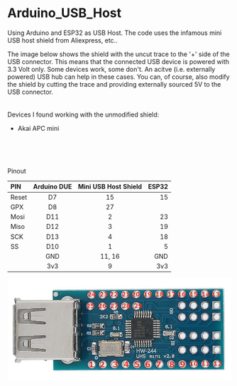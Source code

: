 # Arduino_USB_Host
  

Using Arduino and ESP32 as USB Host.
The code uses the infamous mini USB host shield from Aliexpress, etc..  
  

The image below shows the shield with the uncut trace to the '+' side of the USB connector. This means that the connected USB device is powered with 3.3 Volt only. Some devices work, some don't. An acitve (i.e. externally powered) USB hub can help in these cases. You can,  of course, also modify the shield by cutting the trace and providing externally sourced 5V to the USB connector.
</br>
</br>  
Devices I found working with the unmodified shield:
</br>

- Akai APC mini  
</br>
</br>
</br>

Pinout  
  
|PIN      | Arduino DUE        | Mini USB Host Shield | ESP32 |
|:------- | :----------------: | :------------------: | ----: |
| Reset   | D7                 | 15                   | 15    |
| GPX     | D8                 | 27                   |       |
| Mosi    | D11                | 2                    | 23    |
| Miso    | D12                | 3                    | 19    |
| SCK     | D13                | 4                    | 18    |
| SS      | D10                | 1                    | 5     |
|         | GND                | 11, 16               | GND   |
|         | 3v3                | 9                    | 3v3   |  
  
  
<img src="https://github.com/Andymann/Arduino_USB_Host/blob/main/Mini%20USB%20Host%20Shield%20Pinout.png" />